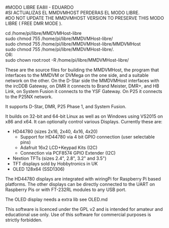 #MODO LIBRE EA8II - EDUARDO<br>
#SI ACTUALIZAS EL MMDVMHOST PERDERAS EL MODO LIBRE.<br>
#DO NOT UPDATE THE MMDVMHOST VERSION TO PRESERVE THIS MODO LIBRE ( FREE DMR MODE ).<br>

cd /home/pi/libre/MMDVMHost-libre <br>
sudo chmod 755 /home/pi/libre/MMDVMHost-libre/ <br>
sudo chmod 755 /home/pi/libre/MMDVMHost-libre/MMDVMHost <br>
sudo chmod 755 /home/pi/libre/MMDVMHost-libre/*.* <br>
OR:<br>
sudo chown root:root -R /home/pi/libre/MMDVMHost-libre/ <br>
 
These are the source files for building the MMDVMHost, the program that interfaces to the MMDVM or DVMega on the one side, and a suitable network on the other. On the D-Star side the MMDVMHost interfaces with the ircDDB Gateway, on DMR it connects to Brand Meister, DMR+, and HB Link, on System Fusion it connects to the YSF Gateway. On P25 it connects to the P25NX network.

It supports D-Star, DMR, P25 Phase 1, and System Fusion.

It builds on 32-bit and 64-bit Linux as well as on Windows using VS2015 on x86 and x64. It can optionally control various Displays. Currently these are:

- HD44780 (sizes 2x16, 2x40, 4x16, 4x20)
	- Support for HD44780 via 4 bit GPIO connection (user selectable pins)
	- Adafruit 16x2 LCD+Keypad Kits (I2C)
	- Connection via PCF8574 GPIO Extender (I2C)
- Nextion TFTs (sizes 2.4", 2.8", 3.2" and 3.5")
- TFT displays sold by Hobbytronics in UK
- OLED 128x64 (SSD1306)

The HD44780 displays are integrated with wiringPi for Raspberry Pi based platforms. The other displays can be directly connected to the UART on Raspberry Pis or with FT-232RL modules to any USB port.

The OLED display needs a extra lib see OLED.md

This software is licenced under the GPL v2 and is intended for amateur and educational use only. Use of this software for commercial purposes is strictly forbidden.
